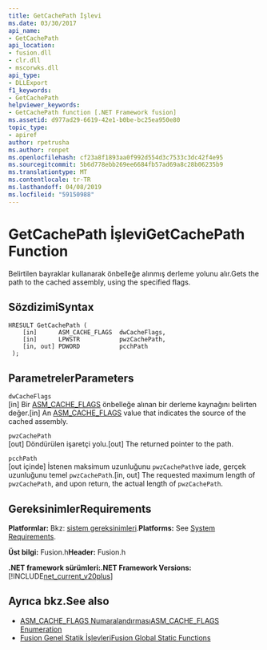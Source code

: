 ```yaml
---
title: GetCachePath İşlevi
ms.date: 03/30/2017
api_name:
- GetCachePath
api_location:
- fusion.dll
- clr.dll
- mscorwks.dll
api_type:
- DLLExport
f1_keywords:
- GetCachePath
helpviewer_keywords:
- GetCachePath function [.NET Framework fusion]
ms.assetid: d977ad29-6619-42e1-b0be-bc25ea950e80
topic_type:
- apiref
author: rpetrusha
ms.author: ronpet
ms.openlocfilehash: cf23a8f1893aa0f992d554d3c7533c3dc42f4e95
ms.sourcegitcommit: 5b6d778ebb269ee6684fb57ad69a8c28b06235b9
ms.translationtype: MT
ms.contentlocale: tr-TR
ms.lasthandoff: 04/08/2019
ms.locfileid: "59150988"
---
```

# <a name="getcachepath-function"></a><span data-ttu-id="9d80e-102">GetCachePath İşlevi</span><span class="sxs-lookup"><span data-stu-id="9d80e-102">GetCachePath Function</span></span>
<span data-ttu-id="9d80e-103">Belirtilen bayraklar kullanarak önbelleğe alınmış derleme yolunu alır.</span><span class="sxs-lookup"><span data-stu-id="9d80e-103">Gets the path to the cached assembly, using the specified flags.</span></span>  
  
## <a name="syntax"></a><span data-ttu-id="9d80e-104">Sözdizimi</span><span class="sxs-lookup"><span data-stu-id="9d80e-104">Syntax</span></span>  
  
```  
HRESULT GetCachePath (  
    [in]      ASM_CACHE_FLAGS  dwCacheFlags,  
    [in]      LPWSTR           pwzCachePath,  
    [in, out] PDWORD           pcchPath  
 );  
```  
  
## <a name="parameters"></a><span data-ttu-id="9d80e-105">Parametreler</span><span class="sxs-lookup"><span data-stu-id="9d80e-105">Parameters</span></span>  
 `dwCacheFlags`  
 <span data-ttu-id="9d80e-106">[in] Bir [ASM_CACHE_FLAGS](../../../../docs/framework/unmanaged-api/fusion/asm-cache-flags-enumeration.md) önbelleğe alınan bir derleme kaynağını belirten değer.</span><span class="sxs-lookup"><span data-stu-id="9d80e-106">[in] An [ASM_CACHE_FLAGS](../../../../docs/framework/unmanaged-api/fusion/asm-cache-flags-enumeration.md) value that indicates the source of the cached assembly.</span></span>  
  
 `pwzCachePath`  
 <span data-ttu-id="9d80e-107">[out] Döndürülen işaretçi yolu.</span><span class="sxs-lookup"><span data-stu-id="9d80e-107">[out] The returned pointer to the path.</span></span>  
  
 `pcchPath`  
 <span data-ttu-id="9d80e-108">[out içinde] İstenen maksimum uzunluğunu `pwzCachePath`ve iade, gerçek uzunluğunu temel `pwzCachePath`.</span><span class="sxs-lookup"><span data-stu-id="9d80e-108">[in, out] The requested maximum length of `pwzCachePath`, and upon return, the actual length of `pwzCachePath`.</span></span>  
  
## <a name="requirements"></a><span data-ttu-id="9d80e-109">Gereksinimler</span><span class="sxs-lookup"><span data-stu-id="9d80e-109">Requirements</span></span>  
 <span data-ttu-id="9d80e-110">**Platformlar:** Bkz: [sistem gereksinimleri](../../../../docs/framework/get-started/system-requirements.md).</span><span class="sxs-lookup"><span data-stu-id="9d80e-110">**Platforms:** See [System Requirements](../../../../docs/framework/get-started/system-requirements.md).</span></span>  
  
 <span data-ttu-id="9d80e-111">**Üst bilgi:** Fusion.h</span><span class="sxs-lookup"><span data-stu-id="9d80e-111">**Header:** Fusion.h</span></span>  
  
 **<span data-ttu-id="9d80e-112">.NET framework sürümleri:</span><span class="sxs-lookup"><span data-stu-id="9d80e-112">.NET Framework Versions:</span></span>** [!INCLUDE[net_current_v20plus](../../../../includes/net-current-v20plus-md.md)]  
  
## <a name="see-also"></a><span data-ttu-id="9d80e-113">Ayrıca bkz.</span><span class="sxs-lookup"><span data-stu-id="9d80e-113">See also</span></span>

- [<span data-ttu-id="9d80e-114">ASM_CACHE_FLAGS Numaralandırması</span><span class="sxs-lookup"><span data-stu-id="9d80e-114">ASM_CACHE_FLAGS Enumeration</span></span>](../../../../docs/framework/unmanaged-api/fusion/asm-cache-flags-enumeration.md)
- [<span data-ttu-id="9d80e-115">Fusion Genel Statik İşlevleri</span><span class="sxs-lookup"><span data-stu-id="9d80e-115">Fusion Global Static Functions</span></span>](../../../../docs/framework/unmanaged-api/fusion/fusion-global-static-functions.md)
